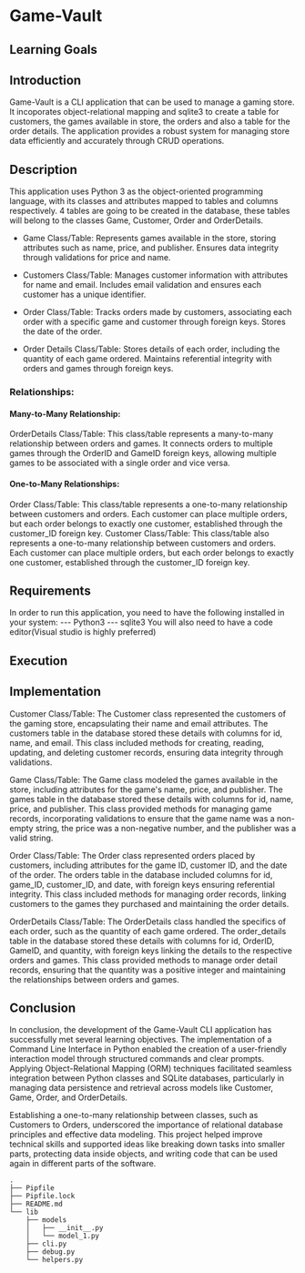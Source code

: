 # Game-Vault

## Learning Goals

## Introduction
Game-Vault is a CLI application that can be used to manage a gaming store. It incoporates object-relational mapping and sqlite3 to create a table for customers, 
the games available in store, the orders and also a table for the order details. The application provides a robust system for managing store data efficiently and accurately through CRUD operations.

## Description
This application uses Python 3 as the object-oriented programming language, with its classes and attributes mapped to tables and columns respectively. 4 tables are going to be created in the database, these tables will belong to the classes Game, Customer, Order and OrderDetails.

- Game Class/Table: Represents games available in the store, storing attributes such as name, price, and publisher. Ensures data integrity through validations for price and name.

- Customers Class/Table: Manages customer information with attributes for name and email. Includes email validation and ensures each customer has a unique identifier.

- Order Class/Table: Tracks orders made by customers, associating each order with a specific game and customer through foreign keys. Stores the date of the order.

- Order Details Class/Table: Stores details of each order, including the quantity of each game ordered. Maintains referential integrity with orders and games through foreign keys.

### Relationships:
#### Many-to-Many Relationship:
OrderDetails Class/Table: This class/table represents a many-to-many relationship between orders and games. It connects orders to multiple games through the OrderID and GameID foreign keys, allowing multiple games to be associated with a single order and vice versa.
#### One-to-Many Relationships:
Order Class/Table: This class/table represents a one-to-many relationship between customers and orders. Each customer can place multiple orders, but each order belongs to exactly one customer, established through the customer_ID foreign key.
Customer Class/Table: This class/table also represents a one-to-many relationship between customers and orders. Each customer can place multiple orders, but each order belongs to exactly one customer, established through the customer_ID foreign key.

## Requirements
In order to run  this application, you need to have the following installed in your system:
--- Python3
--- sqlite3
You will also need to have a code editor(Visual studio is highly preferred)

## Execution


## Implementation

Customer Class/Table:
The Customer class represented the customers of the gaming store, encapsulating their name and email attributes. The customers table in the database stored these details with columns for id, name, and email. This class included methods for creating, reading, updating, and deleting customer records, ensuring data integrity through validations.

Game Class/Table:
The Game class modeled the games available in the store, including attributes for the game's name, price, and publisher. The games table in the database stored these details with columns for id, name, price, and publisher. This class provided methods for managing game records, incorporating validations to ensure that the game name was a non-empty string, the price was a non-negative number, and the publisher was a valid string.

Order Class/Table:
The Order class represented orders placed by customers, including attributes for the game ID, customer ID, and the date of the order. The orders table in the database included columns for id, game_ID, customer_ID, and date, with foreign keys ensuring referential integrity. This class included methods for managing order records, linking customers to the games they purchased and maintaining the order details.

OrderDetails Class/Table:
The OrderDetails class handled the specifics of each order, such as the quantity of each game ordered. The order_details table in the database stored these details with columns for id, OrderID, GameID, and quantity, with foreign keys linking the details to the respective orders and games. This class provided methods to manage order detail records, ensuring that the quantity was a positive integer and maintaining the relationships between orders and games.

##   Conclusion
In conclusion, the development of the Game-Vault CLI application has successfully met several learning objectives. The implementation of a Command Line Interface in Python enabled the creation of a user-friendly interaction model through structured commands and clear prompts. Applying Object-Relational Mapping (ORM) techniques facilitated seamless integration between Python classes and SQLite databases, particularly in managing data persistence and retrieval across models like Customer, Game, Order, and OrderDetails. 

Establishing a one-to-many relationship between classes, such as Customers to Orders, underscored the importance of relational database principles and effective data modeling. This project helped improve technical skills and supported ideas like breaking down tasks into smaller parts, protecting data inside objects, and writing code that can be used again in different parts of the software.
















































```console
.
├── Pipfile
├── Pipfile.lock
├── README.md
└── lib
    ├── models
    │   ├── __init__.py
    │   └── model_1.py
    ├── cli.py
    ├── debug.py
    └── helpers.py
```
